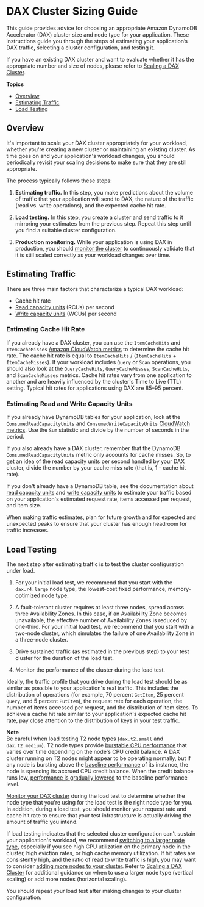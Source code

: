 # DAX Cluster Sizing Guide<a name="DAX.sizing-guide"></a>

This guide provides advice for choosing an appropriate Amazon DynamoDB Accelerator \(DAX\) cluster size and node type for your application\. These instructions guide you through the steps of estimating your application’s DAX traffic, selecting a cluster configuration, and testing it\.

If you have an existing DAX cluster and want to evaluate whether it has the appropriate number and size of nodes, please refer to [Scaling a DAX Cluster](DAX.cluster-management.md#DAX.cluster-management.scaling)\.

**Topics**
+ [Overview](#DAX.sizing-guide.overview)
+ [Estimating Traffic](#DAX.sizing-guide.estimating-traffic)
+ [Load Testing](#DAX.sizing-guide.load-testing)

## Overview<a name="DAX.sizing-guide.overview"></a>

It's important to scale your DAX cluster appropriately for your workload, whether you're creating a new cluster or maintaining an existing cluster\. As time goes on and your application's workload changes, you should periodically revisit your scaling decisions to make sure that they are still appropriate\.

The process typically follows these steps:

1. **Estimating traffic\.** In this step, you make predictions about the volume of traffic that your application will send to DAX, the nature of the traffic \(read vs\. write operations\), and the expected cache hit rate\.

1. **Load testing\.** In this step, you create a cluster and send traffic to it mirroring your estimates from the previous step\. Repeat this step until you find a suitable cluster configuration\.

1. **Production monitoring\.** While your application is using DAX in production, you should [monitor the cluster](DAX.Monitoring.md) to continuously validate that it is still scaled correctly as your workload changes over time\.

## Estimating Traffic<a name="DAX.sizing-guide.estimating-traffic"></a>

There are three main factors that characterize a typical DAX workload:
+ Cache hit rate
+ [Read capacity units](ProvisionedThroughput.md#ProvisionedThroughput.CapacityUnits.Read) \(RCUs\) per second
+ [Write capacity units](ProvisionedThroughput.md#ProvisionedThroughput.CapacityUnits.Write) \(WCUs\) per second

### Estimating Cache Hit Rate<a name="DAX.sizing-guide.estimating-traffic.hit-rate"></a>

If you already have a DAX cluster, you can use the `ItemCacheHits` and `ItemCacheMisses` [Amazon CloudWatch metrics](dax-metrics-dimensions-dax.md) to determine the cache hit rate\. The cache hit rate is equal to `ItemCacheHits` / \(`ItemCacheHits` \+ `ItemCacheMisses`\)\. If your workload includes `Query` or `Scan` operations, you should also look at the `QueryCacheHits`, `QueryCacheMisses`, `ScanCacheHits`, and `ScanCacheMisses` metrics\. Cache hit rates vary from one application to another and are heavily influenced by the cluster's Time to Live \(TTL\) setting\. Typical hit rates for applications using DAX are 85–95 percent\.

### Estimating Read and Write Capacity Units<a name="DAX.sizing-guide.estimating-traffic.rcu-wcu"></a>

If you already have DynamoDB tables for your application, look at the `ConsumedReadCapacityUnits` and `ConsumedWriteCapacityUnits` [CloudWatch metrics](dax-metrics-dimensions-dax.md)\. Use the `Sum` statistic and divide by the number of seconds in the period\.

If you also already have a DAX cluster, remember that the DynamoDB `ConsumedReadCapacityUnits` metric only accounts for cache misses\. So, to get an idea of the read capacity units per second handled by your DAX cluster, divide the number by your cache miss rate \(that is, 1 \- cache hit rate\)\.

If you don't already have a DynamoDB table, see the documentation about [read capacity units](ProvisionedThroughput.md#ProvisionedThroughput.CapacityUnits.Read) and [write capacity units](ProvisionedThroughput.md#ProvisionedThroughput.CapacityUnits.Write) to estimate your traffic based on your application's estimated request rate, items accessed per request, and item size\.

When making traffic estimates, plan for future growth and for expected and unexpected peaks to ensure that your cluster has enough headroom for traffic increases\.

## Load Testing<a name="DAX.sizing-guide.load-testing"></a>

The next step after estimating traffic is to test the cluster configuration under load\.

1. For your initial load test, we recommend that you start with the `dax.r4.large` node type, the lowest\-cost fixed performance, memory\-optimized node type\.

1. A fault\-tolerant cluster requires at least three nodes, spread across three Availability Zones\. In this case, if an Availability Zone becomes unavailable, the effective number of Availability Zones is reduced by one\-third\. For your initial load test, we recommend that you start with a two\-node cluster, which simulates the failure of one Availability Zone in a three\-node cluster\.

1. Drive sustained traffic \(as estimated in the previous step\) to your test cluster for the duration of the load test\.

1. Monitor the performance of the cluster during the load test\.

Ideally, the traffic profile that you drive during the load test should be as similar as possible to your application's real traffic\. This includes the distribution of operations \(for example, 70 percent `GetItem`, 25 percent `Query`, and 5 percent `PutItem`\), the request rate for each operation, the number of items accessed per request, and the distribution of item sizes\. To achieve a cache hit rate similar to your application's expected cache hit rate, pay close attention to the distribution of keys in your test traffic\.

**Note**  
Be careful when load testing T2 node types \(`dax.t2.small` and `dax.t2.medium`\)\. T2 node types provide [burstable CPU performance](https://docs.aws.amazon.com/AWSEC2/latest/UserGuide/burstable-performance-instances.html) that varies over time depending on the node's CPU credit balance\. A DAX cluster running on T2 nodes might appear to be operating normally, but if any node is bursting above the [baseline performance](https://docs.aws.amazon.com/AWSEC2/latest/UserGuide/burstable-credits-baseline-concepts.html) of its instance, the node is spending its accrued CPU credit balance\. When the credit balance runs low, [performance is gradually lowered](https://docs.aws.amazon.com/AWSEC2/latest/UserGuide/burstable-performance-instances-standard-mode.html) to the baseline performance level\.

[Monitor your DAX cluster](DAX.Monitoring.md) during the load test to determine whether the node type that you're using for the load test is the right node type for you\. In addition, during a load test, you should monitor your request rate and cache hit rate to ensure that your test infrastructure is actually driving the amount of traffic you intend\.

If load testing indicates that the selected cluster configuration can't sustain your application's workload, we recommend [switching to a larger node type](DAX.cluster-management.md#DAX.cluster-management.scaling.node-types), especially if you see high CPU utilization on the primary node in the cluster, high eviction rates, or high cache memory utilization\. If hit rates are consistently high, and the ratio of read to write traffic is high, you may want to consider [adding more nodes to your cluster](DAX.cluster-management.md#DAX.cluster-management.scaling.read-scaling)\. Refer to [Scaling a DAX Cluster](DAX.cluster-management.md#DAX.cluster-management.scaling) for additional guidance on when to use a larger node type \(vertical scaling\) or add more nodes \(horizontal scaling\)\.

You should repeat your load test after making changes to your cluster configuration\.